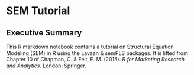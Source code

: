 # SEM Tutorial

## Executive Summary
This R markdown notebook contains a tutorial on Structural Equation Modeling (SEM) in R using the Lavaan & semPLS packages. It is lifted from Chapter 10 of Chapman, C. & Feit, E. M. (2015). *R for Marketing Research and Analytics*. London: Springer.
